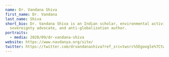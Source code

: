 ```yaml
---
name: Dr. Vandana Shiva
first_name: Dr. Vandana
last_name: Shiva
short_bio: Dr. Vandana Shiva is an Indian scholar, environmental activist, food
  sovereignty advocate, and anti-globalization author.
portraits:
  - media: 2020/09/dr-vandana-shiva
website: https://www.navdanya.org/site/
twitter: https://twitter.com/drvandanashiva?ref_src=twsrc%5Egoogle%7Ctwcamp%5Eserp%7Ctwgr%5Eauthor
---
```

